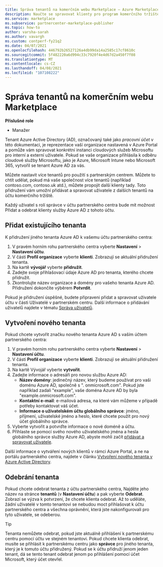 ```yaml
---
title: Správa tenantů na komerčním webu Marketplace – Azure Marketplace
description: Naučte se spravovat klienty pro program komerčního tržiště v partnerském centru.
ms.service: marketplace
ms.subservice: partnercenter-marketplace-publisher
ms.topic: how-to
author: varsha-sarah
ms.author: vavargh
ms.custom: contperf-fy21q2
ms.date: 04/07/2021
ms.openlocfilehash: 446792b26527126a4db99da14a2585c17cf8610c
ms.sourcegitcommit: 5f482220a6d994c33c7920f4e4d67d2a450f7f08
ms.translationtype: MT
ms.contentlocale: cs-CZ
ms.lasthandoff: 04/08/2021
ms.locfileid: "107108222"
---
```

# <a name="manage-tenants-in-the-commercial-marketplace"></a>Správa tenantů na komerčním webu Marketplace

**Příslušné role**

- Manažer

Tenant Azure Active Directory (AD), označovaný také jako *pracovní účet* v této dokumentaci, je reprezentace vaší organizace nastavená v Azure Portal a pomůže vám spravovat konkrétní instanci cloudových služeb Microsoftu pro interní a externí uživatele. Pokud se vaše organizace přihlásila k odběru cloudové služby Microsoftu, jako je Azure, Microsoft Intune nebo Microsoft 365, vytvořil se tenant Azure AD za vás.

Můžete nastavit více tenantů pro použití s partnerským centrem. Můžete to chtít udělat, pokud má vaše společnost více tenantů (například contoso.com, contoso.uk atd.), můžete propojit další klienty tady. Toto přidružení vám umožní přidávat a spravovat uživatele z dalších tenantů na účtu komerčního tržiště.

Každý uživatel s rolí správce v účtu partnerského centra bude mít možnost Přidat a odebrat klienty služby Azure AD z tohoto účtu.

## <a name="add-an-existing-tenant"></a>Přidat existujícího tenanta

K přidružení jiného tenanta Azure AD k vašemu účtu partnerského centra:

1. V pravém horním rohu partnerského centra vyberte **Nastavení**  >  **Nastavení účtu**.
1. V části **Profil organizace** vyberte **klienti**. Zobrazují se aktuální přidružení tenanta.
1. Na kartě **vývojář** vyberte **přidružit**.
1. Zadejte svoje přihlašovací údaje Azure AD pro tenanta, kterého chcete přidružit.
1. Zkontrolujte název organizace a domény pro vašeho tenanta Azure AD. Přidružení dokončíte výběrem **Potvrdit**.

Pokud je přidružení úspěšné, budete připraveni přidat a spravovat uživatele účtu v části Uživatelé v partnerském centru. Další informace o přidávání uživatelů najdete v tématu [Správa uživatelů](add-manage-users.md).

## <a name="create-a-new-tenant"></a>Vytvoření nového tenanta

Pokud chcete vytvořit značku nového tenanta Azure AD s vaším účtem partnerského centra:

1. V pravém horním rohu partnerského centra vyberte **Nastavení**  >  **Nastavení účtu**.
1. V části **Profil organizace** vyberte **klienti**. Zobrazují se aktuální přidružení tenanta.
1. Na kartě Vývojář vyberte **vytvořit**.
1. Zadejte informace o adresáři pro novou službu Azure AD:
    - **Název domény**: jedinečný název, který budeme používat pro vaši doménu Azure AD, společně s ". onmicrosoft.com". Pokud jste například zadali "example", vaše doména Azure AD by byla "example.onmicrosoft.com".
    - **Kontaktní e-mail**: e-mailová adresa, na které vám můžeme v případě potřeby kontaktovat váš účet.
    - **Informace o uživatelském účtu globálního správce**: jméno, příjmení, uživatelské jméno a heslo, které chcete použít pro nový účet globálního správce.
1. Vyberte vytvořit a potvrďte informace o nové doméně a účtu.
1. Přihlaste se pomocí svého nového uživatelského jména a hesla globálního správce služby Azure AD, abyste mohli začít [přidávat a spravovat uživatele](add-manage-users.md).

Další informace o vytváření nových klientů v rámci Azure Portal, a ne na portálu partnerského centra, najdete v článku [Vytvoření nového tenanta v Azure Active Directory](/azure/active-directory/fundamentals/active-directory-access-create-new-tenant).

## <a name="remove-a-tenant"></a>Odebrání tenanta

Pokud chcete odebrat tenanta z účtu partnerského centra, Najděte jeho název na stránce **tenantů** (v **Nastavení účtu**) a pak vyberte **Odebrat**. Zobrazí se výzva k potvrzení, že chcete klienta odebrat. Až to uděláte, žádní uživatelé v tomto tenantovi se nebudou moct přihlašovat k účtu partnerského centra a všechna oprávnění, která jste nakonfigurovali pro tyto uživatele, se odeberou.

> [!TIP]
> Tenanta nemůžete odebrat, pokud jste aktuálně přihlášení k partnerskému centru pomocí účtu ve stejném tenantovi. Pokud chcete klienta odebrat, musíte se přihlásit k partnerskému centru jako **správce** pro jiného tenanta, který je k tomuto účtu přidružený. Pokud se k účtu přidruží jenom jeden tenant, dá se tento tenant odebrat jenom po přihlášení pomocí účet Microsoft, který účet otevřel.
